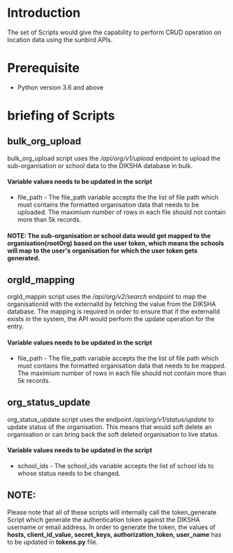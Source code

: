 # Introduction
The set of Scripts would give the capability to perform CRUD operation on location data using the sunbird APIs.

# Prerequisite
- Python version 3.6 and above

# briefing of Scripts

## bulk_org_upload
bulk_org_upload script uses the */api/org/v1/upload* endpoint to upload the sub-organisation or school data to the DIKSHA database in bulk.

#### Variable values needs to be updated in the script
- file_path - The file_path variable accepts the the list of file path which must contains the formatted organisation data that needs to be uploaded. The maximium number of rows in each file should not contain more than 5k records.

#### NOTE: The sub-organisation or school data would get mapped to the organisation(rootOrg) based on the user token, which means the schools will map to the user's organisation for which the user token gets generated.

## orgId_mapping
orgId_mappin script uses the */api/org/v2/search* endpoint to map the organisationId with the externalId by fetching the value from the DIKSHA database. The mapping is required in order to ensure that if the externalId exists in the system, the API would perform the update operation for the entry.

#### Variable values needs to be updated in the script
- file_path - The file_path variable accepts the the list of file path which must contains the formatted organisation data that needs to be mapped. The maximium number of rows in each file should not contain more than 5k records.

## org_status_update
org_status_update script uses the endpoint */api/org/v1/status/update* to update status of the organisation. This means that would soft delete an organisation or can bring back the soft deleted organisation to live status.

#### Variable values needs to be updated in the script
- school_ids - The school_ids variable accepts the list of school ids to whose status needs to be changed.

## NOTE:
Please note that all of these scripts will internally call the token_generate Script which generate the authentication token against the DIKSHA username or email address. In order to generate the token, the values of **hosts, client_id_value, secret_keys, authorization_token, user_name** has to be updated in **tokens.py** file.